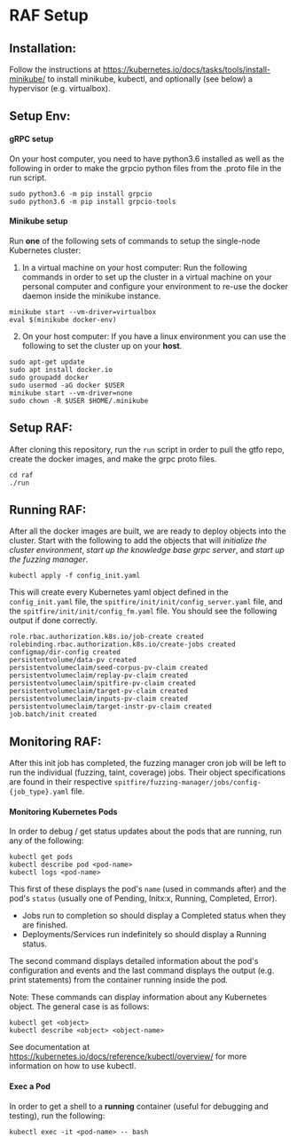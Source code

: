 # RAF Setup

## Installation: 
Follow the instructions at https://kubernetes.io/docs/tasks/tools/install-minikube/ to install minikube, kubectl, and optionally (see below) a hypervisor (e.g. virtualbox). 
  
## Setup Env: 
#### gRPC setup
On your host computer, you need to have python3.6 installed as well as the following in order to make the grpcio python files from the .proto file in the run script.
```
sudo python3.6 -m pip install grpcio
sudo python3.6 -m pip install grpcio-tools
```
#### Minikube setup
Run **one** of the following sets of commands to setup the single-node Kubernetes cluster: 
1. In a virtual machine on your host computer: 
Run the following commands in order to set up the cluster in a virtual machine on your personal computer and configure your environment to re-use the docker daemon inside the minikube instance.
```
minikube start --vm-driver=virtualbox
eval $(minikube docker-env)
```
2. On your host computer: 
If you have a linux environment you can use the following to set the cluster up on your **host**.
```
sudo apt-get update
sudo apt install docker.io
sudo groupadd docker
sudo usermod -aG docker $USER
minikube start --vm-driver=none
sudo chown -R $USER $HOME/.minikube
```
## Setup RAF:
After cloning this repository, run the `run` script in order to pull the gtfo repo, create the docker images, and make the grpc proto files. 
```
cd raf
./run
```
## Running RAF:
After all the docker images are built, we are ready to deploy objects into the cluster. Start with the following to add the objects that will _initialize the cluster environment_, _start up the knowledge base grpc server_, and _start up the fuzzing manager_.
```
kubectl apply -f config_init.yaml
```
This will create every Kubernetes yaml object defined in the `config_init.yaml` file, the `spitfire/init/init/config_server.yaml` file, and the `spitfire/init/init/config_fm.yaml` file. You should see the following output if done correctly. 
```
role.rbac.authorization.k8s.io/job-create created
rolebinding.rbac.authorization.k8s.io/create-jobs created
configmap/dir-config created
persistentvolume/data-pv created
persistentvolumeclaim/seed-corpus-pv-claim created
persistentvolumeclaim/replay-pv-claim created
persistentvolumeclaim/spitfire-pv-claim created
persistentvolumeclaim/target-pv-claim created
persistentvolumeclaim/inputs-pv-claim created
persistentvolumeclaim/target-instr-pv-claim created
job.batch/init created
```
## Monitoring RAF:
After this init job has completed, the fuzzing manager cron job will be left to run the individual (fuzzing, taint, coverage) jobs. Their object specifications are found in their respective `spitfire/fuzzing-manager/jobs/config-{job_type}.yaml` file. 

#### Monitoring Kubernetes Pods
In order to debug / get status updates about the pods that are running, run any of the following:
```
kubectl get pods
kubectl describe pod <pod-name>
kubectl logs <pod-name>
```
This first of these displays the pod's `name` (used in commands after) and the pod's `status` (usually one of Pending, Initx:x, Running, Completed, Error). 
- Jobs run to completion so should display a Completed status when they are finished. 
- Deployments/Services run indefinitely so should display a Running status.

The second command displays detailed information about the pod's configuration and events and the last command displays the output (e.g. print statements) from the container running inside the pod.

Note: These commands can display information about any Kubernetes object. The general case is as follows: 
```
kubectl get <object>
kubectl describe <object> <object-name>
```
See documentation at https://kubernetes.io/docs/reference/kubectl/overview/ for more information on how to use kubectl. 

#### Exec a Pod
In order to get a shell to a **running** container (useful for debugging and testing), run the following:
```
kubectl exec -it <pod-name> -- bash
```




